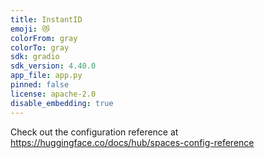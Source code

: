 ```yaml
---
title: InstantID
emoji: 😻
colorFrom: gray
colorTo: gray
sdk: gradio
sdk_version: 4.40.0
app_file: app.py
pinned: false
license: apache-2.0
disable_embedding: true
---
```


Check out the configuration reference at https://huggingface.co/docs/hub/spaces-config-reference